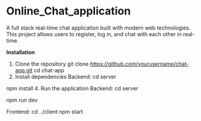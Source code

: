 # Online_Chat_application

A full stack real-time chat application built with modern web technologies. This project allows users to register, log in, and chat with each other in real-time.

**Installation**
1. Clone the repository
git clone https://github.com/yourusername/chat-app.git
cd chat-app
2. Install dependencies
Backend:
cd server

npm install
4. Run the application
Backend:
cd server

npm run dev

Frontend:
cd ../client
npm start
